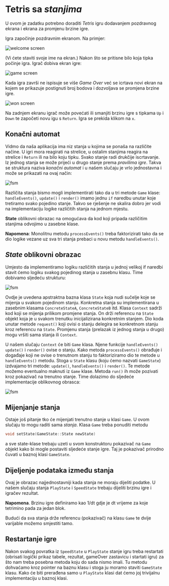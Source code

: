 # Tetris sa _stanjima_

U ovom je zadatku potrebno doraditi _Tetris_ igru dodavanjem
pozdravnog ekrana i ekrana za promjenu brzine igre.

Igra započinje pozdravnim ekranom. Na primjer:

![welcome screen](./doc/welcome_screen.png)

(Vi ćete staviti svoje ime na ekran.)
Nakon što se pritisne bilo koja tipka počinje igra.
Igrač dobiva ekran igre:

![game screen](./doc/game_screen.png)


Kada igra završi ne ispisuje se više _Game Over_ već
se icrtava novi ekran na kojem se 
prikazuje postignuti broj bodova i dozvoljava se 
promjena brzine igre. 

![won screen](./doc/speed_screen.png)

 Na zadnjem ekranu igrač može povećati ili smanjiti 
 brzinu igre s tipkama `Up` i `Down` te započeti novu 
 igu s `Return`. Igra se prekida klikom na  `x`.

## Konačni automat

Vidmo da naša aplikacija ima niz stanja u kojima se ponaša na različite
načine. U igri mora reagirati na strelice, u ostalim stanjima reagira
 na strelice i `Return` ili na bilo koju tipku. Svako stanje radi drukčije
 iscrtavanje. Iz jednog stanja se može prijeći u  drugo stanje
 prema _pravilima igre_. Takva se struktura naziva _konačni automat_
 i u našem slučaju je vrlo jednostavna i može se prikazati na ovaj način:

 ![fsm](./doc/FSM.png)


Različita stanja bismo mogli implementirati tako da u tri metode
`Game` klase:  `handleEvents()`, `update()` i `render()`  imamo
jednu `if` naredbu unutar koje tretiramo svako pojedino stanje.
Takvo se rješenje ne skalira dobro jer vodi na implementaciju
logike različitih stanja na jednom mjestu.

**State** oblikovni obrazac na omogućava da kod koji pripada različitim
stanjima odvojimo u zasebne klase.

**Napomena**: Monolitnu metodu `processEvents()` treba faktorizirati
tako da se dio logike vezane uz sva tri stanja prebaci u novu metodu
`handleEvents()`.

## _State_ oblikovni obrazac

Umjesto da implementiramo logiku različitih stanja u jednoj velikoj if
naredbi stavit ćemo logiku svakog pojedinog stanja u zasebnu klasu. Time dobivamo
sljedeću strukturu:

 ![fsm](./doc/state.png)

 Ovdje je uvedena apstraktna bazna klasa `State` koja nudi sučelje koje se mijenja
 u svakom pojedinom stanju. Konkretna stanja su implementirana u zasebnim klasama
 `ConcreteStateA`, `ConcreteStateB` itd. Klasa `Context` sadrži kod koji se mijenja
 prilikom promjene stanja. On drži referencu na `State` objekt koja je u svakom trenutku
 inicijalizirana konkretnim stanjem. Dio koda unutar metode `request()` koji ovisi
 o stanju delegira se konkretnom stanju kroz referencu na  `State`. Promjenu stanja
 (prelazak iz jednog stanja u drugo) mogu vršiti sama stanja ili `Context`.

U našem slučaju  `Context` će biti `Game` klasa. Njene funkcije `handleEvents()`
`update()` i `render()` ovise o stanju. Kako metoda `processEvents()` obrađuje i događaje koji ne ovise 
o trenutnom stanju to faktoriziramo dio te metode u 
`handleEvents()` metodu. Stoga u `State` klasu (koju ćemo nazvati `GameState`)
izdvajamo tri metode: `update()`,  `handleEvents()` i `render()`. Te metode
možemo eventualno maknuti iz `Game`  klase. Metoda `run()`  ih može pozivati kroz pokazivač na
trenutno stanje. Time dolazimo do sljedeće implementacije oblikovnog obrasca:

![fsm](./doc/gamestate.png)


## Mijenjanje stanja

Ostaje još pitanje tko će mijenjati trenutno stanje u klasi `Game`. U ovom slučaju
to mogu raditi sama _stanja_. Klasa `Game` treba ponuditi metodu

```c++
void setState(GameState::State newState)
```
a sve state-klase trebaju uzeti u svom konstruktoru pokazivač na  `Game`
objekt kako bi mogle postaviti sljedeće stanje igre.
Taj je pokazivač prirodno čuvati u baznoj klasi 
`GameState`. 


## Dijeljenje podataka između stanja

Ovaj je obrazac najjednostavniji kada stanja ne moraju 
dijeliti podatke. U našem slučaju stanja `PlayState`
i `SpeedState` trebaju dijeliti brzinu igre i 
igračev rezultat.

**Napomena**. Brzinu igre definiramo kao 1/dt gdje je 
dt vrijeme za koje tetrimino pada za jedan blok. 

Budući da sva stanja drže referencu (pokazivač) na klasu
`Game` te dvije varijable možemo smjestiti tamo.  

## Restartanje igre

Nakon svakog povratka iz `SpeedState` u `PlayState` stanje 
igru treba restartati (obrisati logički prikaz tabele, rezultat, 
gameOver zastavicu i startati igru) za što nam treba posebna metoda koju do sada nismo imali. Tu metodu dohvaćamo
kroz pointer na baznu klasu i stoga ju moramo staviti 
`GameState` klasu. Kako će biti prerađena samo u `PlayState`  klasi dat ćemo joj trivijalnu implementaciju 
u baznoj klasi. 



 